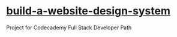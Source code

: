 # [build-a-website-design-system](https://jamesllllllllll.github.io/build-a-website-design-system/)
 Project for Codecademy Full Stack Developer Path
